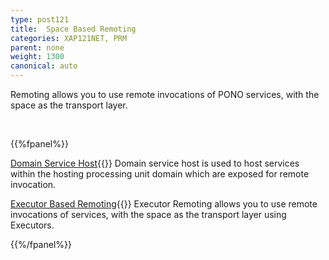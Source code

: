 ```yaml
---
type: post121
title:  Space Based Remoting
categories: XAP121NET, PRM
parent: none
weight: 1300
canonical: auto
---
```



Remoting allows you to use remote invocations of PONO services, with the space as the transport layer.

<br>

{{%fpanel%}}

[Domain Service Host](./domain-service-host.html){{<wbr>}}
Domain service host is used to host services within the hosting processing unit domain which are exposed for remote invocation.

[Executor Based Remoting](./executor-based-remoting.html){{<wbr>}}
Executor Remoting allows you to use remote invocations of services, with the space as the transport layer using Executors.

{{%/fpanel%}}
